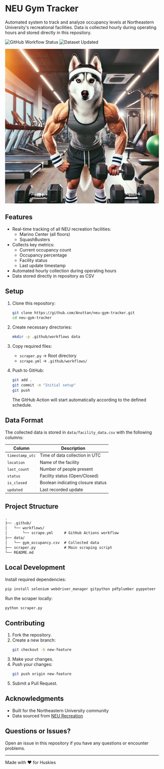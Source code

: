 # NEU Gym Tracker

Automated system to track and analyze occupancy levels at Northeastern University's recreational facilities. Data is collected hourly during operating hours and stored directly in this repository.

![GitHub Workflow Status](https://img.shields.io/github/actions/workflow/status/Anuttan/neu-gym-tracker/scrape.yml?label=Scraping%20Job)
![Dataset Updated](https://img.shields.io/badge/dataset-updated%20hourly-brightgreen)

![NEU Gym Tracker](assets/husky_gym.png)

## Features

- Real-time tracking of all NEU recreation facilities:
  - Marino Center (all floors)
  - SquashBusters
- Collects key metrics:
  - Current occupancy count
  - Occupancy percentage
  - Facility status
  - Last update timestamp
- Automated hourly collection during operating hours
- Data stored directly in repository as CSV

## Setup

1. Clone this repository:
   ```bash
   git clone https://github.com/Anuttan/neu-gym-tracker.git
   cd neu-gym-tracker
   ```

2. Create necessary directories:
   ```bash
   mkdir -p .github/workflows data
   ```

3. Copy required files:
   - `scraper.py` → Root directory
   - `scrape.yml` → `.github/workflows/`

4. Push to GitHub:
   ```bash
   git add .
   git commit -m "Initial setup"
   git push
   ```
   The GitHub Action will start automatically according to the defined schedule.

## Data Format

The collected data is stored in `data/facility_data.csv` with the following columns:

| Column              | Description                           |
|--------------------|----------------------------------|
| `timestamp_utc`    | Time of data collection in UTC    |
| `location`        | Name of the facility            |
| `last_count`      | Number of people present        |
| `status`          | Facility status (Open/Closed)   |
| `is_closed`       | Boolean indicating closure status |
| `updated`         | Last recorded update            |

## Project Structure

```
.
├── .github/
│   └── workflows/
│       └── scrape.yml     # GitHub Actions workflow
├── data/
│   └── gym_occupancy.csv  # Collected data
├── scraper.py             # Main scraping script
└── README.md
```

## Local Development

Install required dependencies:
```bash
pip install selenium webdriver_manager gitpython pdfplumber pyppeteer
```

Run the scraper locally:
```bash
python scraper.py
```

## Contributing

1. Fork the repository.
2. Create a new branch:
   ```bash
   git checkout -b new-feature
   ```
3. Make your changes.
4. Push your changes:
   ```bash
   git push origin new-feature
   ```
5. Submit a Pull Request.

## Acknowledgments

- Built for the Northeastern University community
- Data sourced from [NEU Recreation](https://recreation.northeastern.edu/)

## Questions or Issues?

Open an issue in this repository if you have any questions or encounter problems.

---
Made with ❤️ for Huskies